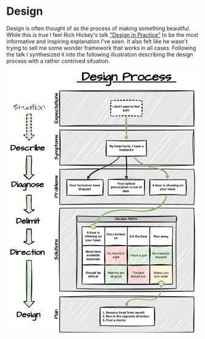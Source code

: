 # Design

Design is often thought of as the process of making something beautiful. While this is true I feel Rich Hickey's talk ["Design in Practice"](https://www.youtube.com/watch?v=c5QF2HjHLSE&t=1928s&pp=ygUScmljaCBoaWNrZXkgZGVzaWdu) to be the most informative and inspiring explanation I've seen. It also felt like he wasn't trying to sell me some wonder framework that works in all cases. Following the talk I synthesized it into the following illustration describing the design process with a rather contrived situation.

![Design Process by Rich Hickey Illustrations by Nick Pope](_img/design-process.svg)

